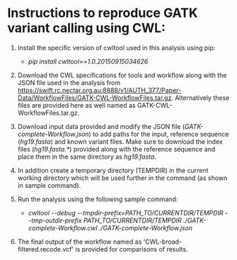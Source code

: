 # Instructions to reproduce GATK variant calling using CWL:
1. Install the specific version of cwltool used in this analysis using pip:
    *  *pip install cwltool==1.0.20150915034626*
    
2. Download the CWL specifications for tools and workflow along with the JSON file used in the analysis from https://swift.rc.nectar.org.au:8888/v1/AUTH_377/Paper-Data/WorkflowFiles/GATK-CWL-WorkflowFiles.tar.gz. Alternatively these files are provided here as well named as GATK-CWL-WorkflowFiles.tar.gz. 

3. Download input data provided and modify the JSON file (*GATK-complete-Workflow.json*) to add paths for the input, reference sequence (*hg19.fasta*) and known variant files. Make sure to download the index files (_hg19.fasta.*_) provided along with the reference sequence and place them in the same directory as *hg19.fasta*.

4. In addition create a temporary directory (TEMPDIR) in the current working directory which will be used further in the command (as shown in sample command).

5. Run the analysis using the following sample command:
    * *cwltool --debug --tmpdir-prefix=PATH_TO/CURRENTDIR/TEMPDIR --tmp-outdir-prefix PATH_TO/CURRENTDIR/TEMPDIR ./GATK-complete-Workflow.cwl ./GATK-complete-Workflow.json*
    
6. The final output of the workflow named as 'CWL-broad-filtered.recode.vcf' is provided for comparisons of results. 
